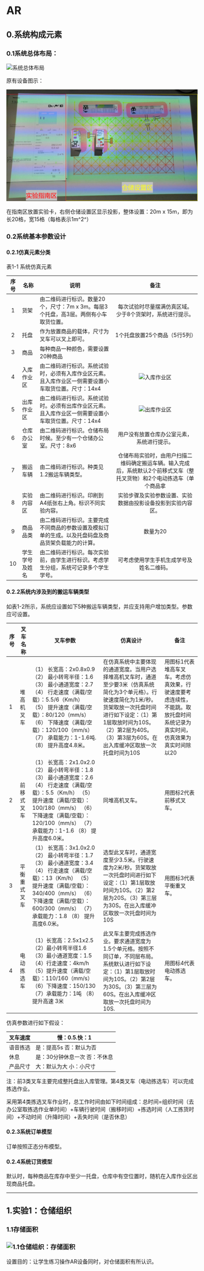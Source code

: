 # AR 

## 0.系统构成元素

### 0.1系统总体布局：

![系统总体布局](C:\Users\1\Desktop\新建文件夹\AR-\系统总体布局.png)

原有设备图示：

![example](https://github.com/chaorents/AR-/blob/master/example.png)

在指南区放置实验卡，右侧仓储设置区显示投影，整体设置：20m x 15m，即为长20格，宽15格（每格表示1m^2^）





### 0.2系统基本参数设计

#### 0.2.1仿真元素分类

表1-1 系统仿真元素

|  序号  | 名称               | 说明                                                         |                             备注                             |
| :----: | ------------------ | ------------------------------------------------------------ | :----------------------------------------------------------: |
|   1    | 货架               | 由二维码进行标识。数量20个，尺寸：7m x 3m。每层3个托盘，高3层。两侧有小车取货位置。 |  每次试验时尽量摆满仿真区域。少于8个货架时，系统进行提示。   |
|   2    | 托盘               | 作为放置商品的载体，尺寸为叉车可以叉上即可。                       |                1个托盘放置25个商品（5行5列）                 |
|   3    | 商品               | 每种商品一种颜色，需要设置20种商品                           |                                                              |
|   4    | 入库作业区         | 由二维码进行标识。系统试验时，必须有入库作业区元素。且入库作业区一侧需要设置小车取货位置。尺寸：14x4 | ![入库作业区](C:\Users\1\Desktop\新建文件夹\AR-\入库作业区.png) |
|   5    | 出库作业区         | 由二维码进行标识。系统试验时。必须有出库作业区元素。且入库作业区一侧需要设置小车取货位置。尺寸：14x4 | ![出库作业区](C:\Users\1\Desktop\新建文件夹\AR-\出库作业区.png) |
|   6    | 仓库办公室         | 由二维码进行标识。仓储布局时候。至少有一个仓储办公室。尺寸：8x6 |          用户没有放置仓库办公室元素，系统进行提示。          |
|   7    | 搬运车辆           | 由二维码进行标识。种类见1.2搬运车辆类型。                    | 仓储布局实验时，由用户扫描二维码确定搬运车辆。输入完成后，系统默认2个前移式叉车（整托叉货物）和2个电动拣选车（单个商品拿 |
|   8    | 实验内容区         | 由二维码进行标识。印刷到A4纸张右上角。标识不同实验内容。     | 实验步骤及实验参数设置、实验数据由投影设备投影到实验内容区。 |
|   9   | 商品品类           | 由二维码进行标识。主要完成不同商品的参数设置及模拟订单的生成。以及托盘码盘及商品货架负载能力的计算。 |                           数量为20                           |
| 10 | 学生学号及姓名 | 由二维码进行标识。每次实验前，由学生进行标识。考虑学生分组，系统可记录多个学生学号。 |         可考虑使用学生手机生成学号及姓名二维码。         |

#### 0.2.2系统内涉及到的搬运车辆类型

如表1-2所示，系统应设置如下5种搬运车辆类型，并应支持用户增加类型。参数应可设置。

| 序号 | 叉车名称     | 叉车参数                                                     | 仿真设计                                                     | 备注                                                         |
| ---- | ------------ | ------------------------------------------------------------ | ------------------------------------------------------------ | ------------------------------------------------------------ |
| 1    | 堆高机叉车   | （1）    长宽高：2x0.8x0.9 （2）    最小转弯半径：1.6   （3）      最小通道宽度：2.7   （4）    行走速度（满载/空载）：5.5/6（Km/h）   （5）    提升速度（满载/空载）：80/120（mm/s）   （6）    下降速度（满载/空载）：120/100（mm/s）   （7）    承载能力：1-1.6吨.   （8）    提升高度4.8米。 | 在仿真系统中主要体现的通道宽度。当用户选择堆高机叉车时，通道至少要3米（仿真系统简化为3个单元格）。行驶速度简化为1米/秒。货架取放一次托盘时间进行如下设定：（1）第1层取放时间为10S。（2）第2层为40S。（3）第3层为60S。在出入库缓冲区取放一次托盘时间为10S | 用图标1代表堆高车叉车。考虑仿真效果，行驶速度要考虑连续性，不能跳。取放托盘时间系统记录为真实时间，仿真效果为真实时间除以20 |
| 2    | 前移式叉车   | （1）    长宽高：2x1.0x2.0   （2）    最小转弯半径：1.8   （3）    最小通道宽度：2.6   （4）    行走速度（满载/空载）：5.5（Km/h）   （5）    提升速度（满载/空载）：100/180（mm/s）   （6）    下降速度（满载/空载）：120/100（mm/s）   （7）    承载能力：1-1.6   （8）    提升高度6.0米。 | 同堆高机叉车。                                               | 用图标2代表前移式叉车。                                      |
| 3    | 平衡重式叉车 | （1）    长宽高：3x1.0x2.0   （2）    最小转弯半径：1.7   （3）    最小通道宽度：3.4   （4）    行走速度（满载/空载）：13（Km/h）   （5）    提升速度（满载/空载）：340/400（mm/s）   （6）    下降速度（满载/空载）：600/300（mm/s）   （7）    承载能力：1.8   （8）    提升高度6.0米。 | 选型此叉车时，通道宽度至少3.5米。行驶速度为2米/秒。货架取放一次托盘时间进行如下设定：（1）第1层取放时间为10S。（2）第2层为20S。（3）第三层为30S。在出入库缓冲区取放一次托盘时间为10S | 用图标3代表平衡重叉车。                                      |
| 4    | 电动拣选车   | （1）长宽高：2.5x1x2.5 （2）最小转弯半径1.6 （3）最小通道宽度：1.5 （4）行走速度：4km/h（5）提升速度（满载/空载）：110/160（mm/s） （6）下降速度：150/130 （7）承载能力：1吨 （8）提升高速 3米 | 此叉车主要完成拣选作业。要求通道宽度为1.5个单元格。按照不同订单，不同层布局。系统默认进行如下设定：（1）第1层取放时间为10S。（2）第2层为30S。（3）第三层为60S。在出入库缓冲区取放一次托盘时间为10S. | 用图标4代表电动拣选车。                                      |


仿真参数进行如下假设：

| 叉车速度 | 慢：0.5.快：1                   |
| -------- | ------------------------------- |
| 语音拣选 | 是：提高5s   否：默认为否       |
| 休息     | 是：30分钟休息一次   否：不休息 |
| 产品尺寸 | 大：默认为大   小：小尺寸       |

注：前3类叉车主要完成整托盘出入库管理。第4类叉车（电动拣选车）可以完成拣选作业。

采用第4类拣选叉车作业时，总工作时间由如下时间组成：总时间=组织时间（去办公室取拣选作业单时间）+车辆行驶时间（搬移时间）+拣选时间（人工拣货时间）+不动时间（升降时间）+丢失时间（是否休息）

#### 0.2.3系统订单模型

订单按照正态分布模型。

#### 0.2.4系统订货模型

默认时，每种商品在库存中至少一托盘，仓库中有空位置时，随机在入库作业区出现商品托盘。

****

## 1.实验1：仓储组织

### 1.1存储面积

### ![1.1仓储组织：存储面积](C:\Users\1\Desktop\新建文件夹\AR-\1.1仓储组织：存储面积.png)

设置目的：让学生练习操作AR设备同时，对仓储面积有所认识。

